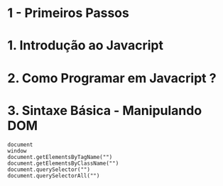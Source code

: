 # 1 - Primeiros Passos

# 1. Introdução ao Javacript

# 2. Como Programar em Javacript ?

# 3. Sintaxe Básica - Manipulando DOM
    document
    window
    document.getElementsByTagName("")
    document.getElementsByClassName("")
    document.querySelector("")
    document.querySelectorAll("")